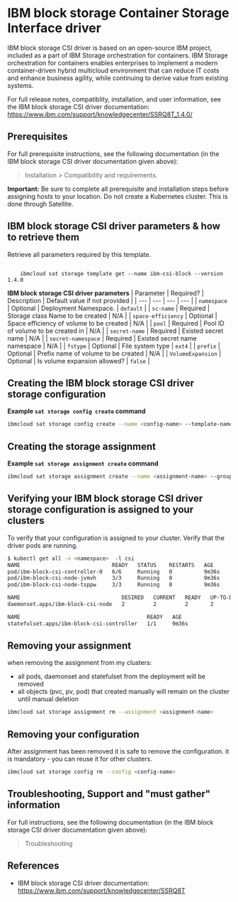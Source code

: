 # IBM block storage Container Storage Interface driver

IBM block storage CSI driver is based on an open-source IBM project, included as a part of IBM Storage orchestration for containers. IBM Storage orchestration for containers enables enterprises to implement a modern container-driven hybrid multicloud environment that can reduce IT costs and enhance business agility, while continuing to derive value from existing systems.

For full release notes, compatiblity, installation, and user information, see the IBM block storage CSI driver documentation: https://www.ibm.com/support/knowledgecenter/SSRQ8T_1.4.0/

## Prerequisites

For full prerequisite instructions, see the following documentation (in the IBM block storage CSI driver documentation given above): 
> Installation > Compatibility and requirements.

**Important:** Be sure to complete all prerequisite and installation steps before assigning hosts to your location. Do not create a Kubernetes cluster. This is done through Satellite.

## IBM block storage CSI driver parameters & how to retrieve them



Retrieve all parameters required by this template.

```

	ibmcloud sat storage template get --name ibm-csi-block --version 1.4.0

```

 **IBM block storage CSI driver parameters**
| Parameter | Required? | Description | Default value if not provided |
| --- | --- | --- | --- |
| `namespace` | Optional | Deployment Namespace. | `default` |
| `sc-name` | Required | Storage class Name to be created | N/A |
| `space-efficiency` | Optional | Space efficiency of volume to be created | N/A |
| `pool` | Required | Pool ID of volume to be created in | N/A |
| `secret-name` | Required | Existed secret name | N/A |
| `secret-namespace` | Required | Existed secret name namespace | N/A |
| `fstype` | Optional | File system type | `ext4` |
| `prefix` | Optional | Prefix name of volume to be created | N/A |
| `VolumeExpansion` | Optional | Is volume expansion allowed? | `false` |


## Creating the IBM block storage CSI driver storage configuration

**Example `sat storage config create` command**

```sh
ibmcloud sat storage config create --name <config-name> --template-name ibm-csi-block --template-version 1.4.0 -p "namespace=<namespace>" -p "sc-name=<sc-name>" -p "space-efficiency=<space-efficiency>" -p "pool=<pool>" -p "secret-name=<secret-name>" -p "secret-namespace=<secret-namespace>" -p "fstype=<fstype>" -p "prefix=<prefix>" -p "VolumeExpansion=<VolumeExpansion>"

```

## Creating the storage assignment

**Example `sat storage assignment create` command**

```sh
ibmcloud sat storage assignment create --name <assignment-name> --group <cluster-group-name> --config <config-name>
```

## Verifying your IBM block storage CSI driver storage configuration is assigned to your clusters

To verify that your configuration is assigned to your cluster. Verify that the driver pods are running.


```bash
$ kubectl get all -n <namespace>  -l csi
NAME                             READY   STATUS    RESTARTS   AGE
pod/ibm-block-csi-controller-0   6/6     Running   0          9m36s
pod/ibm-block-csi-node-jvmvh     3/3     Running   0          9m36s
pod/ibm-block-csi-node-tsppw     3/3     Running   0          9m36s

NAME                                DESIRED   CURRENT   READY   UP-TO-DATE   AVAILABLE   NODE SELECTOR   AGE
daemonset.apps/ibm-block-csi-node   2         2         2       2            2           <none>          9m36s

NAME                                        READY   AGE
statefulset.apps/ibm-block-csi-controller   1/1     9m36s
```
## Removing your assignment

when removing the assignment from my clusters:
 - all pods, daemonset and statefulset from the deployment will be removed
 - all objects (pvc, pv, pod) that created manually will remain on the cluster until manual deletion
  
```sh
ibmcloud sat storage assignment rm --assignment <assignment-name>
```

## Removing your configuration

After assignment has been removed it is safe to remove the configuration.
it is mandatory - you can reuse it for other clusters.

```sh
ibmcloud sat storage config rm --config <config-name>
```

## Troubleshooting, Support and "must gather" information

For full instructions, see the following documentation (in the IBM block storage CSI driver documentation given above): 
> Troubleshooting

## References

- IBM block storage CSI driver documentation: https://www.ibm.com/support/knowledgecenter/SSRQ8T
